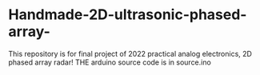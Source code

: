 # Handmade-2D-ultrasonic-phased-array-
This repository is for final project of 2022 practical analog electronics, 2D phased array radar!
THE arduino source code is in source.ino
